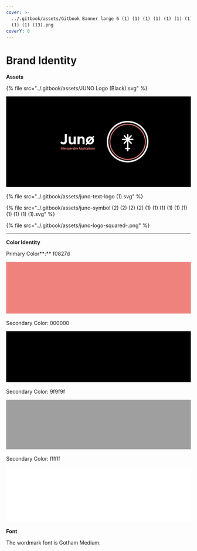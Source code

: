 ```yaml
---
cover: >-
  ../.gitbook/assets/Gitbook Banner large 6 (1) (1) (1) (1) (1) (1) (1) (1) (1)
  (1) (1) (13).png
coverY: 0
---
```


# Brand Identity

**Assets**

{% file src="../.gitbook/assets/JUNO Logo (Black).svg" %}

![](<../.gitbook/assets/Juno Banner Wide (Black).png>)

{% file src="../.gitbook/assets/juno-text-logo (1).svg" %}

{% file src="../.gitbook/assets/juno-symbol (2) (2) (2) (2) (1) (1) (1) (1) (1) (1) (1) (1) (1) (1).svg" %}

{% file src="../.gitbook/assets/juno-logo-squared-.png" %}

***

**Color Identity**

Primary Color\*\*:\*\* f0827d

![](<../.gitbook/assets/JUNO Primary Color (1) (1) (1) (1) (1) (1) (1) (1) (1) (1) (1) (1).png>)

Secondary Color: 000000

![](../.gitbook/assets/juno-secondary-color-black-.png)

Secondary Color: 9f9f9f

![](../.gitbook/assets/juno-secondary-color-grey-.png)

Secondary Color: ffffff

![](../.gitbook/assets/juno-secondary-color-white-.png)

**Font**

The wordmark font is Gotham Medium.

